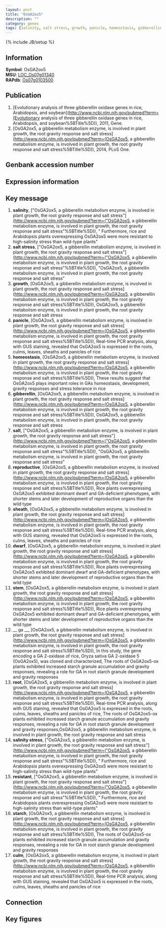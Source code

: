 ```yaml
---
layout: post
title: "OsGA2ox5"
description: ""
category: genes
tags: [salinity, salt stress, growth, panicle, homeostasis, gibberellin, salt, reproductive, sheath, dwarf, stem,  ga , root, salinity stress, resistant, starch, culm]
---
```

{% include JB/setup %}

## Information
__Symbol__: OsGA2ox5  
__MSU__: [LOC_Os07g01340](http://rice.plantbiology.msu.edu/cgi-bin/ORF_infopage.cgi?orf=LOC_Os07g01340)  
__RAPdb__: [Os07g0103500](http://rapdb.dna.affrc.go.jp/viewer/gbrowse_details/irgsp1?name=Os07g0103500)  

## Publication
1. [Evolutionary analysis of three gibberellin oxidase genes in rice, Arabidopsis, and soybean](http://www.ncbi.nlm.nih.gov/pubmed?term=(Evolutionary analysis of three gibberellin oxidase genes in rice, Arabidopsis, and soybean%5BTitle%5D)), 2011, Gene.
2. [OsGA2ox5, a gibberellin metabolism enzyme, is involved in plant growth, the root gravity response and salt stress](http://www.ncbi.nlm.nih.gov/pubmed?term=(OsGA2ox5, a gibberellin metabolism enzyme, is involved in plant growth, the root gravity response and salt stress%5BTitle%5D)), 2014, PLoS One.

## Genbank accession number

## Expression information

## Key message
1. __salinity__, ["OsGA2ox5, a gibberellin metabolism enzyme, is involved in plant growth, the root gravity response and salt stress"](http://www.ncbi.nlm.nih.gov/pubmed?term=("OsGA2ox5, a gibberellin metabolism enzyme, is involved in plant growth, the root gravity response and salt stress"%5BTitle%5D)), " Furthermore, rice and Arabidopsis plants overexpressing OsGA2ox5 were more resistant to high-salinity stress than wild-type plants"
2. __salt stress__, ["OsGA2ox5, a gibberellin metabolism enzyme, is involved in plant growth, the root gravity response and salt stress"](http://www.ncbi.nlm.nih.gov/pubmed?term=("OsGA2ox5, a gibberellin metabolism enzyme, is involved in plant growth, the root gravity response and salt stress"%5BTitle%5D)), "OsGA2ox5, a gibberellin metabolism enzyme, is involved in plant growth, the root gravity response and salt stress"
3. __growth__, [OsGA2ox5, a gibberellin metabolism enzyme, is involved in plant growth, the root gravity response and salt stress](http://www.ncbi.nlm.nih.gov/pubmed?term=(OsGA2ox5, a gibberellin metabolism enzyme, is involved in plant growth, the root gravity response and salt stress%5BTitle%5D)), OsGA2ox5, a gibberellin metabolism enzyme, is involved in plant growth, the root gravity response and salt stress
4. __panicle__, [OsGA2ox5, a gibberellin metabolism enzyme, is involved in plant growth, the root gravity response and salt stress](http://www.ncbi.nlm.nih.gov/pubmed?term=(OsGA2ox5, a gibberellin metabolism enzyme, is involved in plant growth, the root gravity response and salt stress%5BTitle%5D)),  Real-time PCR analysis, along with GUS staining, revealed that OsGA2ox5 is expressed in the roots, culms, leaves, sheaths and panicles of rice
5. __homeostasis__, [OsGA2ox5, a gibberellin metabolism enzyme, is involved in plant growth, the root gravity response and salt stress](http://www.ncbi.nlm.nih.gov/pubmed?term=(OsGA2ox5, a gibberellin metabolism enzyme, is involved in plant growth, the root gravity response and salt stress%5BTitle%5D)),  These results suggest that OsGA2ox5 plays important roles in GAs homeostasis, development, gravity responses and stress tolerance in rice
6. __gibberellin__, [OsGA2ox5, a gibberellin metabolism enzyme, is involved in plant growth, the root gravity response and salt stress](http://www.ncbi.nlm.nih.gov/pubmed?term=(OsGA2ox5, a gibberellin metabolism enzyme, is involved in plant growth, the root gravity response and salt stress%5BTitle%5D)), OsGA2ox5, a gibberellin metabolism enzyme, is involved in plant growth, the root gravity response and salt stress
7. __salt__, ["OsGA2ox5, a gibberellin metabolism enzyme, is involved in plant growth, the root gravity response and salt stress"](http://www.ncbi.nlm.nih.gov/pubmed?term=("OsGA2ox5, a gibberellin metabolism enzyme, is involved in plant growth, the root gravity response and salt stress"%5BTitle%5D)), "OsGA2ox5, a gibberellin metabolism enzyme, is involved in plant growth, the root gravity response and salt stress"
8. __reproductive__, [OsGA2ox5, a gibberellin metabolism enzyme, is involved in plant growth, the root gravity response and salt stress](http://www.ncbi.nlm.nih.gov/pubmed?term=(OsGA2ox5, a gibberellin metabolism enzyme, is involved in plant growth, the root gravity response and salt stress%5BTitle%5D)),  Rice plants overexpressing OsGA2ox5 exhibited dominant dwarf and GA-deficient phenotypes, with shorter stems and later development of reproductive organs than the wild type
9. __sheath__, [OsGA2ox5, a gibberellin metabolism enzyme, is involved in plant growth, the root gravity response and salt stress](http://www.ncbi.nlm.nih.gov/pubmed?term=(OsGA2ox5, a gibberellin metabolism enzyme, is involved in plant growth, the root gravity response and salt stress%5BTitle%5D)),  Real-time PCR analysis, along with GUS staining, revealed that OsGA2ox5 is expressed in the roots, culms, leaves, sheaths and panicles of rice
10. __dwarf__, [OsGA2ox5, a gibberellin metabolism enzyme, is involved in plant growth, the root gravity response and salt stress](http://www.ncbi.nlm.nih.gov/pubmed?term=(OsGA2ox5, a gibberellin metabolism enzyme, is involved in plant growth, the root gravity response and salt stress%5BTitle%5D)),  Rice plants overexpressing OsGA2ox5 exhibited dominant dwarf and GA-deficient phenotypes, with shorter stems and later development of reproductive organs than the wild type
11. __stem__, [OsGA2ox5, a gibberellin metabolism enzyme, is involved in plant growth, the root gravity response and salt stress](http://www.ncbi.nlm.nih.gov/pubmed?term=(OsGA2ox5, a gibberellin metabolism enzyme, is involved in plant growth, the root gravity response and salt stress%5BTitle%5D)),  Rice plants overexpressing OsGA2ox5 exhibited dominant dwarf and GA-deficient phenotypes, with shorter stems and later development of reproductive organs than the wild type
12. __ ga __, [OsGA2ox5, a gibberellin metabolism enzyme, is involved in plant growth, the root gravity response and salt stress](http://www.ncbi.nlm.nih.gov/pubmed?term=(OsGA2ox5, a gibberellin metabolism enzyme, is involved in plant growth, the root gravity response and salt stress%5BTitle%5D)),  In this study, the gene encoding a GA 2-oxidase of rice, Oryza sativa GA 2-oxidase 5 (OsGA2ox5), was cloned and characterized, The roots of OsGA2ox5-ox plants exhibited increased starch granule accumulation and gravity responses, revealing a role for GA in root starch granule development and gravity responses
13. __root__, [OsGA2ox5, a gibberellin metabolism enzyme, is involved in plant growth, the root gravity response and salt stress](http://www.ncbi.nlm.nih.gov/pubmed?term=(OsGA2ox5, a gibberellin metabolism enzyme, is involved in plant growth, the root gravity response and salt stress%5BTitle%5D)),  Real-time PCR analysis, along with GUS staining, revealed that OsGA2ox5 is expressed in the roots, culms, leaves, sheaths and panicles of rice, The roots of OsGA2ox5-ox plants exhibited increased starch granule accumulation and gravity responses, revealing a role for GA in root starch granule development and gravity responses,OsGA2ox5, a gibberellin metabolism enzyme, is involved in plant growth, the root gravity response and salt stress
14. __salinity stress__, ["OsGA2ox5, a gibberellin metabolism enzyme, is involved in plant growth, the root gravity response and salt stress"](http://www.ncbi.nlm.nih.gov/pubmed?term=("OsGA2ox5, a gibberellin metabolism enzyme, is involved in plant growth, the root gravity response and salt stress"%5BTitle%5D)), " Furthermore, rice and Arabidopsis plants overexpressing OsGA2ox5 were more resistant to high-salinity stress than wild-type plants"
15. __resistant__, ["OsGA2ox5, a gibberellin metabolism enzyme, is involved in plant growth, the root gravity response and salt stress"](http://www.ncbi.nlm.nih.gov/pubmed?term=("OsGA2ox5, a gibberellin metabolism enzyme, is involved in plant growth, the root gravity response and salt stress"%5BTitle%5D)), " Furthermore, rice and Arabidopsis plants overexpressing OsGA2ox5 were more resistant to high-salinity stress than wild-type plants"
16. __starch__, [OsGA2ox5, a gibberellin metabolism enzyme, is involved in plant growth, the root gravity response and salt stress](http://www.ncbi.nlm.nih.gov/pubmed?term=(OsGA2ox5, a gibberellin metabolism enzyme, is involved in plant growth, the root gravity response and salt stress%5BTitle%5D)),  The roots of OsGA2ox5-ox plants exhibited increased starch granule accumulation and gravity responses, revealing a role for GA in root starch granule development and gravity responses
17. __culm__, [OsGA2ox5, a gibberellin metabolism enzyme, is involved in plant growth, the root gravity response and salt stress](http://www.ncbi.nlm.nih.gov/pubmed?term=(OsGA2ox5, a gibberellin metabolism enzyme, is involved in plant growth, the root gravity response and salt stress%5BTitle%5D)),  Real-time PCR analysis, along with GUS staining, revealed that OsGA2ox5 is expressed in the roots, culms, leaves, sheaths and panicles of rice

## Connection

## Key figures


